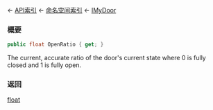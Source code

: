 ← [API索引](Api-Index) ← [命名空间索引](Namespace-Index) ← [IMyDoor](Sandbox.ModAPI.Ingame.IMyDoor)

### 概要

```csharp
public float OpenRatio { get; }
```

The current, accurate ratio of the door's current state where 0 is fully closed and 1 is fully open.

### 返回

[float](https://docs.microsoft.com/en-us/dotnet/api/System.Single?view=netframework-4.6)

